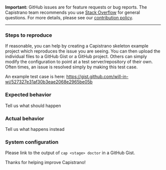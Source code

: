 **Important:** GitHub issues are for feature requests or bug reports. The Capistrano team recommends you use [Stack Overflow](http://stackoverflow.com/questions/tagged/capistrano) for general questions. For more details, please see our [contribution policy](https://github.com/capistrano/capistrano/blob/master/CONTRIBUTING.md).

---

### Steps to reproduce
If reasonable, you can help by creating a Capistrano skeleton example project which reproduces the issue you are seeing. You can then upload the individual files to a GitHub Gist or a GitHub project. Others can simply modify the configuration to point at a test server/repository of their own. Often times, an issue is resolved simply by making this test case.

An example test case is here: https://gist.github.com/will-in-wi/527327e31af30b3eae2068e2965be05b

### Expected behavior
Tell us what should happen

### Actual behavior
Tell us what happens instead

### System configuration
Please link to the output of `cap <stage> doctor` in a GitHub Gist.

Thanks for helping improve Capistrano!
